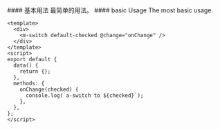 <cn>
#### 基本用法
最简单的用法。
</cn>

<us>
#### basic Usage
The most basic usage.
</us>

```vue
<template>
  <div>
    <m-switch default-checked @change="onChange" />
  </div>
</template>
<script>
export default {
  data() {
    return {};
  },
  methods: {
    onChange(checked) {
      console.log(`a-switch to ${checked}`);
    },
  },
};
</script>
```
